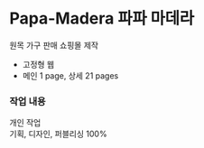 ﻿# Papa-Madera 파파 마데라
원목 가구 판매 쇼핑몰 제작

- 고정형 웹
- 메인 1 page, 상세 21 pages

### 작업 내용
개인 작업<br/>
기획, 디자인, 퍼블리싱 100%
